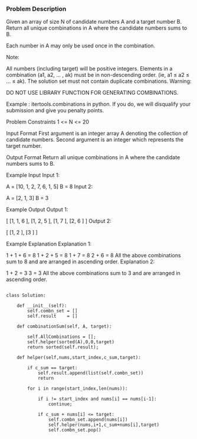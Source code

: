 ### Problem Description

Given an array of size N of candidate numbers A and a target number B. Return all unique combinations in A where the candidate numbers sums to B.

Each number in A may only be used once in the combination.

Note:

All numbers (including target) will be positive integers.
Elements in a combination (a1, a2, … , ak) must be in non-descending order. (ie, a1 ≤ a2 ≤ … ≤ ak).
The solution set must not contain duplicate combinations.
Warning:

DO NOT USE LIBRARY FUNCTION FOR GENERATING COMBINATIONS.

Example : itertools.combinations in python. If you do, we will disqualify your submission and give you penalty points.



Problem Constraints
1 <= N <= 20



Input Format
First argument is an integer array A denoting the collection of candidate numbers.
Second argument is an integer which represents the target number.



Output Format
Return all unique combinations in A where the candidate numbers sums to B.



Example Input
Input 1:

 A = [10, 1, 2, 7, 6, 1, 5]
 B = 8
Input 2:

 A = [2, 1, 3]
 B = 3


Example Output
Output 1:

 [ 
  [1, 1, 6 ],
  [1, 2, 5 ],
  [1, 7 ], 
  [2, 6 ] 
 ]
Output 2:

 [
  [1, 2 ],
  [3 ]
 ]


Example Explanation
Explanation 1:

 1 + 1 + 6 = 8
 1 + 2 + 5 = 8
 1 + 7 = 8
 2 + 6 = 8
 All the above combinations sum to 8 and are arranged in ascending order.
Explanation 2:

 1 + 2 = 3
 3 = 3
 All the above combinations sum to 3 and are arranged in ascending order.



```

class Solution:
    
    def __init__(self):
        self.combn_set = []
        self.result    = []

	def combinationSum(self, A, target):

        self.AllCombinations = [];
        self.helper(sorted(A),0,0,target)
        return sorted(self.result);
    
    def helper(self,nums,start_index,c_sum,target):
        
        if c_sum == target:
            self.result.append(list(self.combn_set))
            return 
        
        for i in range(start_index,len(nums)):
            
            if i != start_index and nums[i] == nums[i-1]:
                continue;

            if c_sum + nums[i] <= target:
                self.combn_set.append(nums[i])
                self.helper(nums,i+1,c_sum+nums[i],target)
                self.combn_set.pop()
            

```
